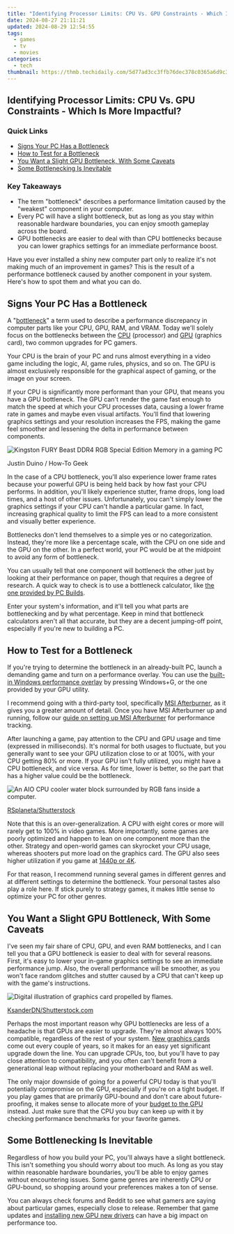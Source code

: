 ```yaml
---
title: "Identifying Processor Limits: CPU Vs. GPU Constraints - Which Is More Impactful?"
date: 2024-08-27 21:11:21
updated: 2024-08-29 12:54:55
tags:
  - games
  - tv
  - movies
categories:
  - tech
thumbnail: https://thmb.techidaily.com/5d77ad3cc3ffb76dec378c0365a6d9c3d6e615b3b95a196e8f26206ebb83676d.jpg
---
```


## Identifying Processor Limits: CPU Vs. GPU Constraints - Which Is More Impactful?

### Quick Links

* [Signs Your PC Has a Bottleneck](https://win-answers.techidaily.com/resolved-issue-addressed-persistent-app-failures-for-wot-blitz-users/)
* [How to Test for a Bottleneck](https://ai-video-editing.techidaily.com/in-2024-do-you-want-to-add-a-motion-blur-effect-in-valorant-read-this-guide-to-find-out-how-to-create-a-motion-blur-effect-in-valorant-without-any-hassle/)
* [You Want a Slight GPU Bottleneck, With Some Caveats](https://youtube-stream.techidaily.com/navigating-the-maze-of-youtube-short-mistakes-for-2024/)
* [Some Bottlenecking Is Inevitable](https://instagram-video-recordings.techidaily.com/updated-2024-approved-essential-tips-for-instagram-photos-with-custom-watermarks/)

### Key Takeaways

* The term "bottleneck" describes a performance limitation caused by the "weakest" component in your computer.
* Every PC will have a slight bottleneck, but as long as you stay within reasonable hardware boundaries, you can enjoy smooth gameplay across the board.
* GPU bottlenecks are easier to deal with than CPU bottlenecks because you can lower graphics settings for an immediate performance boost.

 Have you ever installed a shiny new computer part only to realize it's not making much of an improvement in games? This is the result of a performance bottleneck caused by another component in your system. Here's how to spot them and what you can do.

##  Signs Your PC Has a Bottleneck

 A "[bottleneck](https://tech-recovery.techidaily.com/troubleshooting-windows-11-what-to-do-if-your-system-fails-to-shut-down/)" a term used to describe a performance discrepancy in computer parts like your CPU, GPU, RAM, and VRAM. Today we'll solely focus on the bottlenecks between the [CPU](https://facebook-video-share.techidaily.com/updated-elite-stabilization-solutions-for-video-creators-for-2024/) (processor) and [GPU](https://android-unlock.techidaily.com/unlock-vivo-s17-pro-phone-password-without-factory-reset-full-guide-here-by-drfone-android/) (graphics card), two common upgrades for PC gamers.

 Your CPU is the brain of your PC and runs almost everything in a video game including the logic, AI, game rules, physics, and so on. The GPU is almost exclusively responsible for the graphical aspect of gaming, or the image on your screen.

 If your CPU is significantly more performant than your GPU, that means you have a GPU bottleneck. The GPU can't render the game fast enough to match the speed at which your CPU processes data, causing a lower frame rate in games and maybe even visual artifacts. You'll find that lowering graphics settings and your resolution increases the FPS, making the game feel smoother and lessening the delta in performance between components.

![Kingston FURY Beast DDR4 RGB Special Edition Memory in a gaming PC](https://static1.howtogeekimages.com/wordpress/wp-content/uploads/2023/04/52647832493_07d483d7fe_o-1.jpg) 

Justin Duino / How-To Geek

 In the case of a CPU bottleneck, you'll also experience lower frame rates because your powerful GPU is being held back by how fast your CPU performs. In addition, you'll likely experience stutter, frame drops, long load times, and a host of other issues. Unfortunately, you can't simply lower the graphics settings if your CPU can't handle a particular game. In fact, increasing graphical quality to limit the FPS can lead to a more consistent and visually better experience.

 Bottlenecks don't lend themselves to a simple yes or no categorization. Instead, they're more like a percentage scale, with the CPU on one side and the GPU on the other. In a perfect world, your PC would be at the midpoint to avoid any form of bottleneck.

 You can usually tell that one component will bottleneck the other just by looking at their performance on paper, though that requires a degree of research. A quick way to check is to use a bottleneck calculator, like [the one provided by PC Builds](https://pc-builds.com/bottleneck-calculator/).

 Enter your system's information, and it'll tell you what parts are bottlenecking and by what percentage. Keep in mind that bottleneck calculators aren't all that accurate, but they are a decent jumping-off point, especially if you're new to building a PC.

##  How to Test for a Bottleneck

 If you're trying to determine the bottleneck in an already-built PC, launch a demanding game and turn on a performance overlay. You can use the [built-in Windows performance overlay](https://android-location.techidaily.com/in-2024-getting-the-pokemon-go-gps-signal-not-found-11-error-in-vivo-x-fold-2-drfone-by-drfone-virtual/) by pressing Windows+G, or the one provided by your GPU utility.

 I recommend going with a third-party tool, specifically [MSI Afterburner](https://www.msi.com/Landing/afterburner/graphics-cards), as it gives you a greater amount of detail. Once you have MSI Afterburner up and running, follow our [guide on setting up MSI Afterburner](https://location-fake.techidaily.com/a-detailed-guide-on-faking-your-location-in-mozilla-firefox-on-oppo-find-x7-ultra-drfone-by-drfone-virtual-android/) for performance tracking.

 After launching a game, pay attention to the CPU and GPU usage and time (expressed in milliseconds). It's normal for both usages to fluctuate, but you generally want to see your GPU utilization close to or at 100%, with your CPU getting 80% or more. If your GPU isn't fully utilized, you might have a CPU bottleneck, and vice versa. As for time, lower is better, so the part that has a higher value could be the bottleneck.

![An AIO CPU cooler water block surrounded by RGB fans inside a computer.](https://static1.howtogeekimages.com/wordpress/wp-content/uploads/2023/12/shutterstock_2223830035.jpg) 

[RSplaneta/Shutterstock](https://www.shutterstock.com/image-photo/detail-interior-pc-gamer-case-motherboard-2223830035)  
  
 Note that this is an over-generalization. A CPU with eight cores or more will rarely get to 100% in video games. More importantly, some games are poorly optimized and happen to lean on one component more than the other. Strategy and open-world games can skyrocket your CPU usage, whereas shooters put more load on the graphics card. The GPU also sees higher utilization if you game at [1440p or 4K](https://extra-hints.techidaily.com/onscreen-excellence-flexible-talent-access/).

 For that reason, I recommend running several games in different genres and at different settings to determine the bottleneck. Your personal tastes also play a role here. If stick purely to strategy games, it makes little sense to optimize your PC for other genres.

##  You Want a Slight GPU Bottleneck, With Some Caveats

 I've seen my fair share of CPU, GPU, and even RAM bottlenecks, and I can tell you that a GPU bottleneck is easier to deal with for several reasons. First, it's easy to lower your in-game graphics settings to see an immediate performance jump. Also, the overall performance will be smoother, as you won't face random glitches and stutter caused by a CPU that can't keep up with the game's instructions.

![Digital illustration of graphics card propelled by flames.](https://static1.howtogeekimages.com/wordpress/wp-content/uploads/2022/11/shutterstock_1354637918.jpg) 

[KsanderDN/Shutterstock.com](https://www.shutterstock.com/image-illustration/boosted-graphic-card-fire-flame-3d-1354637918)

 Perhaps the most important reason why GPU bottlenecks are less of a headache is that GPUs are easier to upgrade. They're almost always 100% compatible, regardless of the rest of your system. [New graphics cards](https://extra-guidance.techidaily.com/m1-pro-vs-m1-max-delving-into-the-details-of-apples-latest-cpus-for-2024/) come out every couple of years, so it makes for an easy yet significant upgrade down the line. You can upgrade CPUs, too, but you'll have to pay close attention to compatibility, and you often can't benefit from a generational leap without replacing your motherboard and RAM as well.

 The only major downside of going for a powerful CPU today is that you'll potentially compromise on the GPU, especially if you're on a tight budget. If you play games that are primarily GPU-bound and don't care about future-proofing, it makes sense to allocate more of your [budget to the GPU](https://media-tips.techidaily.com/windows-guide-converting-mp4-video-files-into-flash-format-swf/) instead. Just make sure that the CPU you buy can keep up with it by checking performance benchmarks for your favorite games.

##  Some Bottlenecking Is Inevitable

 Regardless of how you build your PC, you'll always have a slight bottleneck. This isn't something you should worry about too much. As long as you stay within reasonable hardware boundaries, you'll be able to enjoy games without encountering issues. Some game genres are inherently CPU or GPU-bound, so shopping around your preferences makes a ton of sense.

 You can always check forums and Reddit to see what gamers are saying about particular games, especially close to release. Remember that game updates and [installing new GPU new drivers](https://hardware-tips.techidaily.com/navigating-through-circuitry-top-tech-reviews-by-toms-trustworthy-team/) can have a big impact on performance too.

<ins class="adsbygoogle"
     style="display:block"
     data-ad-format="autorelaxed"
     data-ad-client="ca-pub-7571918770474297"
     data-ad-slot="1223367746"></ins>



<ins class="adsbygoogle"
     style="display:block"
     data-ad-client="ca-pub-7571918770474297"
     data-ad-slot="8358498916"
     data-ad-format="auto"
     data-full-width-responsive="true"></ins>
